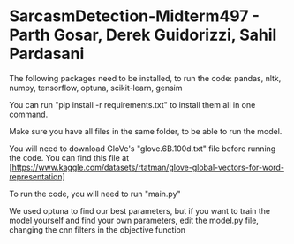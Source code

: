 # SarcasmDetection-Midterm497 - Parth Gosar, Derek Guidorizzi, Sahil Pardasani

The following packages need to be installed, to run the code: pandas, nltk, numpy, tensorflow, optuna, scikit-learn, gensim

You can run "pip install -r requirements.txt" to install them all in one command.

Make sure you have all files in the same folder, to be able to run the model.

You will need to download GloVe's "glove.6B.100d.txt" file before running the code. You can find this file at [https://www.kaggle.com/datasets/rtatman/glove-global-vectors-for-word-representation]

To run the code, you will need to run "main.py"

We used optuna to find our best parameters, but if you want to train the model yourself and find your own parameters, edit the model.py file, changing the cnn filters in the objective function
